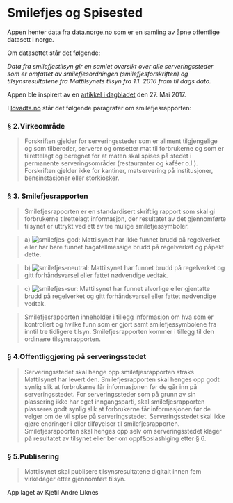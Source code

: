 # Smilefjes og Spisested

Appen henter data fra [data.norge.no](http://data.norge.no/data/mattilsynet/smilefjestilsyn-p%C3%A5-serveringssteder) som er en samling av &aring;pne offentlige datasett i norge.

Om datasettet st&aring;r det f&oslash;lgende:

*Data fra smilefjestilsyn gir en samlet oversikt over alle serveringssteder som er omfattet av smilefjesordningen (smilefjesforskriften) og tilsynsresultatene fra Mattilsynets tilsyn fra 1.1. 2016 fram til dags dato.*

Appen ble inspirert av en [artikkel i dagbladet](http://www.dagbladet.no/mat/urettferdig-at-noen-restauranter-jukser-med-smilefjes/67608635) den 27. Mai 2017.

I [lovadta.no](https://lovdata.no/dokument/SF/forskrift/2015-09-25-1141) st&aring;r det f&oslash;lgende paragrafer om smilefjesrapporten:

### § 2.Virkeomr&aring;de

>Forskriften gjelder for serveringssteder som er allment tilgjengelige og som tilbereder, serverer og omsetter mat til forbrukerne og som er tilrettelagt og beregnet for at maten skal spises p&aring; stedet i permanente serveringsomr&aring;der (restauranter og kaféer o.l.). Forskriften gjelder ikke for kantiner, matservering p&aring; institusjoner, bensinstasjoner eller storkiosker.

### § 3. Smilefjesrapporten

>Smilefjesrapporten er en standardisert skriftlig rapport som skal gi forbrukerne tilrettelagt informasjon, der resultatet av det gjennomf&oslash;rte tilsynet er uttrykt ved ett av tre mulige smilefjessymboler.

>a) ![smilefjes-god](https://lovdata.no/static/SF/sf-20150925-1141-01-01.jpg?timestamp=1493715427000): Mattilsynet har ikke funnet brudd p&aring; regelverket eller har bare funnet bagatellmessige brudd p&aring; regelverket og p&aring;pekt dette.

>b) ![smilefjes-neutral](https://lovdata.no/static/SF/sf-20150925-1141-02-01.jpg?timestamp=1493715427000): Mattilsynet har funnet brudd p&aring; regelverket og gitt forh&aring;ndsvarsel eller fattet n&oslash;dvendige vedtak.

>c) ![smilefjes-sur](https://lovdata.no/static/SF/sf-20150925-1141-03-01.jpg?timestamp=1493715427000): Mattilsynet har funnet alvorlige eller gjentatte brudd p&aring; regelverket og gitt forh&aring;ndsvarsel eller fattet n&oslash;dvendige vedtak.

>Smilefjesrapporten inneholder i tillegg informasjon om hva som er kontrollert og hvilke funn som er gjort samt smilefjessymbolene fra inntil tre tidligere tilsyn. Smilefjesrapporten kommer i tillegg til den ordin&aelig;re tilsynsrapporten.

### § 4.Offentliggjøring på serveringsstedet

>Serveringsstedet skal henge opp smilefjesrapporten straks Mattilsynet har levert den. Smilefjesrapporten skal henges opp godt synlig slik at forbrukerne f&aring;r informasjonen f&oslash;r de g&aring;r inn p&aring; serveringsstedet. For serveringssteder som p&aring; grunn av sin plassering ikke har eget inngangsparti, skal smilefjesrapporten plasseres godt synlig slik at forbrukerne f&aring;r informasjonen f&oslash;r de velger om de vil spise p&aring; serveringsstedet. Serveringsstedet skal ikke gj&oslash;re endringer i eller tilf&oslash;yelser til smilefjesrapporten. Smilefjesrapporten skal henges opp selv om serveringsstedet klager p&aring; resultatet av tilsynet eller ber om oppf&oslashlging etter § 6.

### § 5.Publisering

>Mattilsynet skal publisere tilsynsresultatene digitalt innen fem virkedager etter gjennomf&oslash;rt tilsyn.

App laget av Kjetil Andre Liknes
